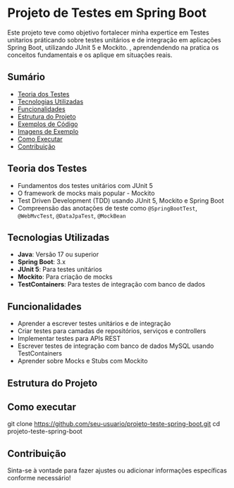 # Projeto de Testes em Spring Boot

Este projeto teve como objetivo fortalecer minha expertice em Testes unitarios  práticando sobre testes unitários e de integração em aplicações Spring Boot, utilizando JUnit 5 e Mockito. , aprendendendo na pratica os conceitos fundamentais e os aplique em situações reais.

## Sumário

- [Teoria dos Testes](#teoria-dos-testes)
- [Tecnologias Utilizadas](#tecnologias-utilizadas)
- [Funcionalidades](#funcionalidades)
- [Estrutura do Projeto](#estrutura-do-projeto)
- [Exemplos de Código](#exemplos-de-código)
- [Imagens de Exemplo](#imagens-de-exemplo)
- [Como Executar](#como-executar)
- [Contribuição](#contribuição)

## Teoria dos Testes

- Fundamentos dos testes unitários com JUnit 5
- O framework de mocks mais popular - Mockito
- Test Driven Development (TDD) usando JUnit 5, Mockito e Spring Boot
- Compreensão das anotações de teste como `@SpringBootTest`, `@WebMvcTest`, `@DataJpaTest`, `@MockBean`

## Tecnologias Utilizadas

- **Java**: Versão 17 ou superior
- **Spring Boot**: 3.x
- **JUnit 5**: Para testes unitários
- **Mockito**: Para criação de mocks
- **TestContainers**: Para testes de integração com banco de dados

## Funcionalidades

- Aprender a escrever testes unitários e de integração
- Criar testes para camadas de repositórios, serviços e controllers
- Implementar testes para APIs REST
- Escrever testes de integração com banco de dados MySQL usando TestContainers
- Aprender sobre Mocks e Stubs com Mockito

## Estrutura do Projeto


## Como executar

git clone https://github.com/seu-usuario/projeto-teste-spring-boot.git
cd projeto-teste-spring-boot

## Contribuição


Sinta-se à vontade para fazer ajustes ou adicionar informações específicas conforme necessário!



